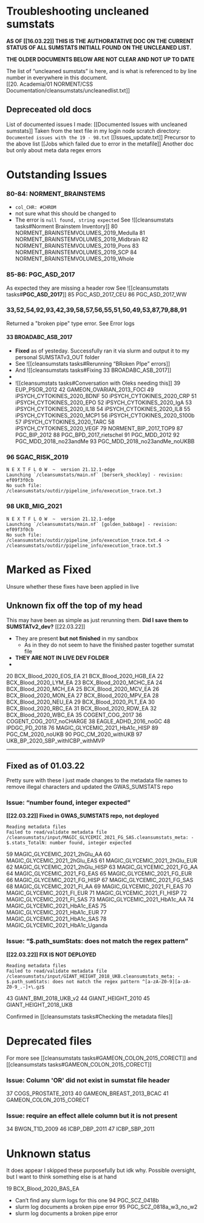# Troubleshooting uncleaned sumstats
**AS OF [[16.03.22]] THIS IS THE AUTHORATATIVE DOC ON THE CURRENT STATUS OF ALL SUMSTATS INITIALL FOUND ON THE UNCLEANED LIST.**

**THE OLDER DOCUMENTS BELOW ARE NOT CLEAR AND NOT UP TO DATE**

The list of “uncleaned sumstats” is here, and is what is referenced to by line number in everywhere in this document.  
[[20. Academia/01 NORMENT/CSS Documentation/cleansumstats/uncleanedlist.txt]]

## Depreceated old docs
List of documented issues I made: [[Documented Issues with uncleaned sumstats]]
Taken from the text file in my login node scratch directory: `Documented issues with the 19 - 98.txt`
[[Issues_update.txt]] Precursor to the above list
[[Jobs which failed due to error in the metafile]] Another doc but only about meta data regex errors


# Outstanding Issues
### 80-84: NORMENT_BRAINSTEMS
- `col_CHR: #CHROM`
- not sure what this should be changed to
- The error is `null found, string expected`
See ![[cleansumstats tasks#Norment Brainstem Inventory]]
80 NORMENT_BRAINSTEMVOLUMES_2019_Medulla
81 NORMENT_BRAINSTEMVOLUMES_2019_Midbrain
82 NORMENT_BRAINSTEMVOLUMES_2019_Pons
83 NORMENT_BRAINSTEMVOLUMES_2019_SCP
84 NORMENT_BRAINSTEMVOLUMES_2019_Whole


### 85-86: PGC_ASD_2017
As expected they are missing a header row
See ![[cleansumstats tasks#**PGC_ASD_2017**]]
85 PGC_ASD_2017_CEU
86 PGC_ASD_2017_WW


### 33,52,54,92,93,42,39,58,57,56,55,51,50,49,53,87,79,88,91
Returned a "broken pipe" type error. See Error logs
#### 33 BROADABC_ASB_2017
- **Fixed** as of yesteday. Successfully ran it via slurm and output it to my personal SUMSTATv3_OUT folder 
- See ![[cleansumstats tasks#Rerunning “BRoken PIpe” errors]]
- And  ![[cleansumstats tasks#Fixing 33 BROADABC_ASB_2017]]
- 
- ![[cleansumstats tasks#Conversation with Oleks needing this]]
39 EUP_PSOR_2012
42 GAMEON_OVARIAN_2013_FOCI
49 iPSYCH_CYTOKINES_2020_BDNF
50 iPSYCH_CYTOKINES_2020_CRP
51 iPSYCH_CYTOKINES_2020_EPO
52 iPSYCH_CYTOKINES_2020_IgA
53 iPSYCH_CYTOKINES_2020_IL18
54 iPSYCH_CYTOKINES_2020_IL8
55 iPSYCH_CYTOKINES_2020_MCP1
56 iPSYCH_CYTOKINES_2020_S100b
57 iPSYCH_CYTOKINES_2020_TARC
58 iPSYCH_CYTOKINES_2020_VEGF
79 NORMENT_BIP_2017_TOP9
87 PGC_BIP_2012
88 PGC_BPD_2017_rietschel
91 PGC_MDD_2012
92 PGC_MDD_2018_no23andMe
93 PGC_MDD_2018_no23andMe_noUKBB


### 96 SGAC_RISK_2019
```
N E X T F L O W  ~  version 21.12.1-edge
Launching `/cleansumstats/main.nf` [berserk_shockley] - revision: ef09f3f0cb
No such file: /cleansumstats/outdir/pipeline_info/execution_trace.txt.3
```

### 98 UKB_MIG_2021
```
N E X T F L O W  ~  version 21.12.1-edge
Launching `/cleansumstats/main.nf` [golden_babbage] - revision: ef09f3f0cb
No such file: /cleansumstats/outdir/pipeline_info/execution_trace.txt.4 -> /cleansumstats/outdir/pipeline_info/execution_trace.txt.5
```



# Marked as Fixed
Unsure whether these fixes have been applied in live
## Unknown  fix off the top of my head
This may have been as simple as just rerunning them.
**Did I save them to SUMSTATv2_dev?** [[22.03.22]]
- They are present **but not finished** in my sandbox
	- As in they do not seem to have the finished paster together sumstat file
- **THEY ARE NOT IN LIVE DEV FOLDER**
- 

20 BCX_Blood_2020_EOS_EA
21 BCX_Blood_2020_HGB_EA
22 BCX_Blood_2020_LYM_EA
23 BCX_Blood_2020_MCHC_EA
24 BCX_Blood_2020_MCH_EA
25 BCX_Blood_2020_MCV_EA
26 BCX_Blood_2020_MON_EA
27 BCX_Blood_2020_MPV_EA
28 BCX_Blood_2020_NEU_EA
29 BCX_Blood_2020_PLT_EA
30 BCX_Blood_2020_RBC_EA
31 BCX_Blood_2020_RDW_EA
32 BCX_Blood_2020_WBC_EA
35 COGENT_COG_2017
36 COGENT_COG_2017_noCHARGE
38 EAGLE_ADHD_2016_noGC
48 IPDGC_PD_2018
76 MAGIC_GLYCEMIC_2021_HbA1c_HISP
89 PGC_CM_2020_noUKB
90 PGC_CM_2020_withUKB
97 UKB_BP_2020_SBP_withICBP_withMVP


---
## Fixed as of 01.03.22
Pretty sure with these I just made changes to the metadata file names to remove illegal characters and updated the GWAS_SUMSTATS repo
### Issue: “number found, integer expected” 

**[[22.03.22]] Fixed in GWAS_SUMSTATS repo, not deployed**

```
Reading metadata files
Failed to read/validate metadata file /cleansumstats/input/MAGIC_GLYCEMIC_2021_FG_SAS.cleansumstats_meta: - $.stats_TotalN: number found, integer expected
```
59 MAGIC_GLYCEMIC_2021_2hGlu_AA
60 MAGIC_GLYCEMIC_2021_2hGlu_EAS
61 MAGIC_GLYCEMIC_2021_2hGlu_EUR
62 MAGIC_GLYCEMIC_2021_2hGlu_HISP
63 MAGIC_GLYCEMIC_2021_FG_AA
64 MAGIC_GLYCEMIC_2021_FG_EAS
65 MAGIC_GLYCEMIC_2021_FG_EUR
66 MAGIC_GLYCEMIC_2021_FG_HISP
67 MAGIC_GLYCEMIC_2021_FG_SAS
68 MAGIC_GLYCEMIC_2021_FI_AA
69 MAGIC_GLYCEMIC_2021_FI_EAS
70 MAGIC_GLYCEMIC_2021_FI_EUR
71 MAGIC_GLYCEMIC_2021_FI_HISP
72 MAGIC_GLYCEMIC_2021_FI_SAS
73 MAGIC_GLYCEMIC_2021_HbA1c_AA
74 MAGIC_GLYCEMIC_2021_HbA1c_EAS
75 MAGIC_GLYCEMIC_2021_HbA1c_EUR
77 MAGIC_GLYCEMIC_2021_HbA1c_SAS
78 MAGIC_GLYCEMIC_2021_HbA1c_Uganda


### Issue: “$.path_sumStats: does not match the regex pattern”

**[[22.03.22]] FIX IS NOT DEPLOYED** 

```
Reading metadata files
Failed to read/validate metadata file /cleansumstats/input/GIANT_HEIGHT_2018_UKB.cleansumstats_meta: - $.path_sumStats: does not match the regex pattern ^[a-zA-Z0-9][a-zA-Z0-9_.-]+\.gz$
```
43 GIANT_BMI_2018_UKB_v2
44 GIANT_HEIGHT_2010
45 GIANT_HEIGHT_2018_UKB


Confirmed in [[cleansumstats tasks#Checking the metadata files]]
# Deprecated files
For more see 
[[cleansumstats tasks#GAMEON_COLON_2015_CORECT]] and [[cleansumstats tasks#GAMEON_COLON_2015_CORECT]]
### Issue: Column 'OR' did not exist in sumstat file header
37 COGS_PROSTATE_2013
40 GAMEON_BREAST_2013_BCAC
41 GAMEON_COLON_2015_CORECT

### Issue: require an effect allele column but it is not present
34 BWGN_T1D_2009
46 ICBP_DBP_2011
47 ICBP_SBP_2011


# Unknown status
It does appear I skipped these purposefully but idk why. Possible oversight, but I want to think something else is at hand

19 BCX_Blood_2020_BAS_EA
- Can’t find any slurm logs for this one
94 PGC_SCZ_0418b
- slurm log documents a broken pipe error
95 PGC_SCZ_0818a_w3_no_w2
- slurm log documents a broken pipe error